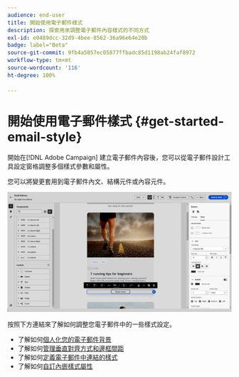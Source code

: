 ```yaml
---
audience: end-user
title: 開始使用電子郵件樣式
description: 探索用來調整電子郵件內容樣式的不同方式
exl-id: e0489dcc-32d9-4bee-8562-36a96e64e20b
badge: label="Beta"
source-git-commit: 9fb4a5057ec05877ffbadc85d1198ab24faf8972
workflow-type: tm+mt
source-wordcount: '116'
ht-degree: 100%

---
```


# 開始使用電子郵件樣式 {#get-started-email-style}

開始在[!DNL Adobe Campaign] 建立電子郵件內容後，您可以從電子郵件設計工具設定窗格調整多個樣式參數和屬性。

您可以將變更套用到電子郵件內文、結構元件或內容元件。

![](assets/email_designer_content_components_settings.png)

按照下方連結來了解如何調整您電子郵件中的一些樣式設定。

* 了解如何[個人化您的電子郵件背景](backgrounds.md)
* 了解如何[管理垂直對齊方式和邊框間距](alignment-and-padding.md)
* 了解如何[定義電子郵件中連結的樣式](styling-links.md)
* 了解如何[自訂內嵌樣式屬性](inline-styling.md)
